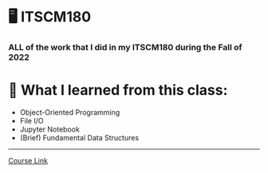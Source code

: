 # :desktop_computer:  ITSCM180
### ALL of the work that I did in my ITSCM180 during the Fall of 2022

# 🤔 What I learned from this class:
* Object-Oriented Programming
* File I/O
* Jupyter Notebook
* (Brief) Fundamental Data Structures

---
[Course Link](https://courses.uww.edu/2241/Undergraduate/ITSCM/180)
